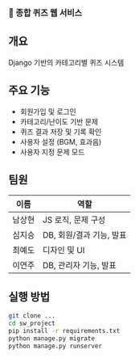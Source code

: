 ### 🎯 종합 퀴즈 웹 서비스

## 개요
Django 기반의 카테고리별 퀴즈 시스템

## 주요 기능
- 회원가입 및 로그인
- 카테고리/난이도 기반 문제
- 퀴즈 결과 저장 및 기록 확인
- 사용자 설정 (BGM, 효과음)
- 사용자 지정 문제 모드

## 팀원
| 이름 | 역할 |
|------|------|
| 남상현 | JS 로직, 문제 구성 |
| 심지승 | DB, 회원/결과 기능, 발표 |
| 최예도 | 디자인 및 UI |
| 이연주 | DB, 관리자 기능, 발표 |

## 실행 방법
```bash
git clone ...
cd sw_project
pip install -r requirements.txt
python manage.py migrate
python manage.py runserver
